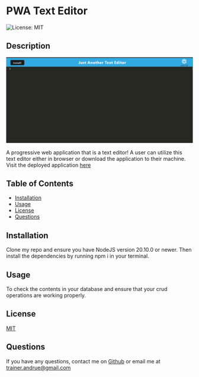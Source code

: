   # PWA Text Editor

  ![License: MIT](https://img.shields.io/badge/License-MIT-yellow.svg)

  ## Description
  ![Alt text](image.png)

  A progressive web application that is a text editor! A user can utilize this text editor either in browser or download the application to their machine. Visit the deployed application [here](https://pwa-text-editor-ul90.onrender.com)



  ## Table of Contents
  - [Installation](#installation)
  - [Usage](#usage)
  - [License](#license)
  - [Questions](#questions)

  ## Installation
 Clone my repo and ensure you have NodeJS version 20.10.0 or newer. Then install the dependencies by running npm i in your terminal. 

  ## Usage
 To check the contents in your database and ensure that your crud operations are working properly.

 ## License
 [MIT](https://opensource.org/licenses/MIT)

  ## Questions
  If you have any questions, contact me on [Github](https://github.com/AndrueGage/) or email me at trainer.andrue@gmail.com